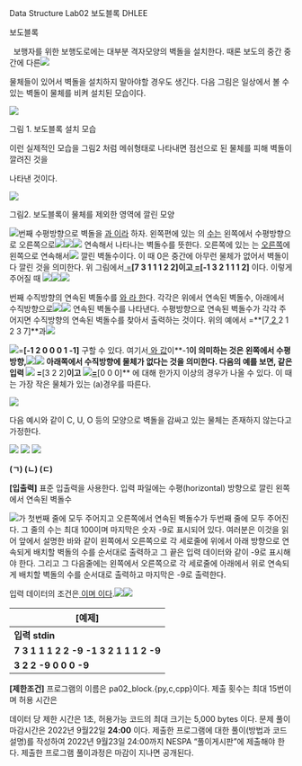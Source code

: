 ﻿Data Structure                                             Lab02 보도블록                                               DHLEE

보도블록

` `보행자를 위한 보행도로에는 대부분 격자모양의 벽돌을 설치한다. 때론 보도의 중간 중간에 다른![](Aspose.Words.d7aa05f7-6629-492b-94dc-0b632c533a28.001.png)

물체들이 있어서 벽돌을 설치하지 말아야할 경우도 생긴다. 다음 그림은 일상에서 볼 수 있는 벽돌이 물체를 비켜 설치된 모습이다.

![](Aspose.Words.d7aa05f7-6629-492b-94dc-0b632c533a28.002.png)

그림 1. 보도블록 설치 모습

이런 실제적인 모습을 그림2 처럼 메쉬형태로 나타내면 점선으로 된 물체를 피해 벽돌이 깔려진 것을

나타낸 것이다.

![](Aspose.Words.d7aa05f7-6629-492b-94dc-0b632c533a28.003.png)

그림2. 보도블록이 물체를 제외한 영역에 깔린 모양

![](Aspose.Words.d7aa05f7-6629-492b-94dc-0b632c533a28.004.png)번째 수평방향으로 벽돌을 [과 ](https://www.codecogs.com/eqnedit.php?latex=h%5E%7BL%7D_%7Bi%7D#0)[이라](https://www.codecogs.com/eqnedit.php?latex=h%5E%7BR%7D_%7Bi%7D#0) 하자. 왼쪽편에 있는 의 [수는](https://www.codecogs.com/eqnedit.php?latex=h%5E%7BL%7D_%7Bi%7D#0) 왼쪽에서 수평방향으로 오른쪽으로![](Aspose.Words.d7aa05f7-6629-492b-94dc-0b632c533a28.005.png)![](Aspose.Words.d7aa05f7-6629-492b-94dc-0b632c533a28.006.png)![](Aspose.Words.d7aa05f7-6629-492b-94dc-0b632c533a28.005.png) 연속해서 나타나는 벽돌수를 뜻한다. 오른쪽에 있는 는 [오른쪽](https://www.codecogs.com/eqnedit.php?latex=h%5E%7BR%7D_%7Bi%7D#0)에 왼쪽으로 연속해서![](Aspose.Words.d7aa05f7-6629-492b-94dc-0b632c533a28.006.png) 깔린 벽돌수이다. 이 때 0은 중간에 아무런 물체가 없어서 벽돌이 다 깔린 것을 의미한다. 위 그림에서[ =](https://www.codecogs.com/eqnedit.php?latex=h%5E%7BL%7D#0)**[7 3 1 1 1 2 2]**이고[ =](https://www.codecogs.com/eqnedit.php?latex=h%5E%7BR%7D#0)**[-1 3 2 1 1 1 2]** 이다. 이렇게 주어질 때 ![](Aspose.Words.d7aa05f7-6629-492b-94dc-0b632c533a28.007.png)![](Aspose.Words.d7aa05f7-6629-492b-94dc-0b632c533a28.008.png)![](Aspose.Words.d7aa05f7-6629-492b-94dc-0b632c533a28.009.png)

번째 수직방향의 연속된 벽돌수를 [와 ](https://www.codecogs.com/eqnedit.php?latex=v%5E%7BT%7D_%7Bj%7D#0)[라 한](https://www.codecogs.com/eqnedit.php?latex=v%5E%7BB%7D_%7Bj%7D#0)다. 각각은 위에서 연속된 벽돌수, 아래에서 수직방향으로![](Aspose.Words.d7aa05f7-6629-492b-94dc-0b632c533a28.010.png)![](Aspose.Words.d7aa05f7-6629-492b-94dc-0b632c533a28.011.png) 연속된 벽돌수를 나타낸다. 수평방향으로 연속된 벽돌수가 각각 주어지면 수직방향의 연속된 벽돌수를 찾아서 출력하는 것이다. 위의 예에서 =**[7[ 2 ](https://www.codecogs.com/eqnedit.php?latex=v%5E%7BT%7D#0)2 1 2 3 7]**과![](Aspose.Words.d7aa05f7-6629-492b-94dc-0b632c533a28.012.png)

![](Aspose.Words.d7aa05f7-6629-492b-94dc-0b632c533a28.013.png)=**[-1 2 0 0 0 1 -1]** 구할 수 있다. 여기서[ 와](https://www.codecogs.com/eqnedit.php?latex=h%5E%7BR%7D_%7Bi%7D#0)[ 값](https://www.codecogs.com/eqnedit.php?latex=v%5E%7BB%7D_%7Bj%7D#0)이**-1**이 의미하는 것은 왼쪽에서 수평방향,![](Aspose.Words.d7aa05f7-6629-492b-94dc-0b632c533a28.006.png)![](Aspose.Words.d7aa05f7-6629-492b-94dc-0b632c533a28.011.png) 아래쪽에서 수직방향에 물체가 없다는 것을 의미한다. 다음의 예를 보면, 같은 입력 ![](Aspose.Words.d7aa05f7-6629-492b-94dc-0b632c533a28.008.png) =**[3 2 2]**이고 ![](Aspose.Words.d7aa05f7-6629-492b-94dc-0b632c533a28.009.png)[=](https://www.codecogs.com/eqnedit.php?latex=h%5E%7BR%7D#0)**[0 0 0]** 에 대해 한가지 이상의 경우가 나올 수 있다. 이 때는 가장 작은 물체가 있는 (a)경우를 따른다.

![](Aspose.Words.d7aa05f7-6629-492b-94dc-0b632c533a28.014.png)

다음 예시와 같이 C, U, O 등의 모양으로 벽돌을 감싸고 있는 물체는 존재하지 않는다고 가정한다.

![](Aspose.Words.d7aa05f7-6629-492b-94dc-0b632c533a28.015.jpeg) ![](Aspose.Words.d7aa05f7-6629-492b-94dc-0b632c533a28.016.png) ![](Aspose.Words.d7aa05f7-6629-492b-94dc-0b632c533a28.017.jpeg)

**(ㄱ) (ㄴ)                                              (ㄷ)**

**[입출력]** 표준 입출력을 사용한다. 입력 파일에는 수평(horizontal) 방향으로 깔린 왼쪽에서 연속된 벽돌수

![](Aspose.Words.d7aa05f7-6629-492b-94dc-0b632c533a28.008.png)가 첫번째 줄에 모두 주어지고 오른쪽에서 연속된 벽돌수가 두번째 줄에 모두 주어진다. 그 줄의 수는 최대 100이며 마지막은 숫자 -9로 표시되어 있다. 여러분은 이것을 읽어 앞에서 설명한 바와 같이 왼쪽에서 오른쪽으로 각 세로줄에 위에서 아래 방향으로 연속되게 배치할 벽돌의 수를 순서대로 출력하고 그 끝은 입력 데이터와 같이 -9로 표시해야 한다. 그리고 그 다음줄에는 왼쪽에서 오른쪽으로 각 세로줄에 아래에서 위로 연속되게 배치할 벽돌의 수를 순서대로 출력하고 마지막은 -9로 출력한다.

입력 데이터의 조건은[ 이며](https://www.codecogs.com/eqnedit.php?latex=-1%20%5Cle%20h%5E%7BL%7D_%7Bi%7D%2C%20h%5E%7BR%7D_%7Bi%7D%2C%20v%5E%7BL%7D_%7Bi%7D%2C%20v%5E%7BR%7D_%7Bi%7D%5Cle%201%2C000#0)[ 이다](https://www.codecogs.com/eqnedit.php?latex=1%5Cle%20i%20%5Cle%20100#0).![](Aspose.Words.d7aa05f7-6629-492b-94dc-0b632c533a28.018.png)![](Aspose.Words.d7aa05f7-6629-492b-94dc-0b632c533a28.019.png)



|**[예제]**|
| - |
|**입력 stdin**|**출력 stdout**|
|**7 3 1 1 1 2 2 -9 -1 3 2 1 1 1 2 -9**|**7 2 2 1 2 3 7 -9 -1 2 0 0 0 1 -1 -9**|
|**3 2 2 -9 0 0 0 -9**|**3 3 1 0 -9 -1 -1 0 0 -9**|
**[제한조건]** 프로그램의 이름은 pa02\_block.{py,c,cpp}이다. 제출 횟수는 최대 15번이며 허용 시간은

데이터 당 제한 시간은 1초, 허용가능 코드의 최대 크기는 5,000 bytes 이다. 문제 풀이 마감시간은 2022년 9월22일 **24:00** 이다. 제출한 프로그램에 대한 풀이(방법과 코드설명)를 작성하여 2022년 9월23일 24:00까지 NESPA “풀이게시판”에 제출해야 한다. 제출한 프로그램 풀이과정은 마감이 지나면 공개된다.
